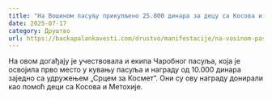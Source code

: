 ```yaml
---
title: "На Вошином пасуљу прикупљено 25.800 динара за децу са Косова и Метохије"
date: 2025-07-17
category: Друштво
url: https://backapalankavesti.com/drustvo/manifestacije/na-vosinom-pasulju-prikupljeno-25-800-dinara-za-decu-sa-kosova-i-metohije/
---
```


На овом догађају је учествовала и екипа Чаробног пасуља, која је освојила прво место у кувању пасуља и награду од 10.000 динара заједно са удружењем „Срцем за Космет“. Они су ову награду донирали као помоћ деци са Косова и Метохије.
